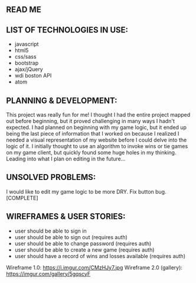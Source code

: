 ## READ ME

## LIST OF TECHNOLOGIES IN USE:
  - javascript
  - html5
  - css/sass
  - bootstrap
  - ajax/jQuery
  - wdi boston API
  - atom

## PLANNING & DEVELOPMENT:
This project was really fun for me! I thought I had the entire project mapped out before beginning, but it proved challenging in many ways I hadn't expected. I had planned on beginning with my game logic, but it ended up being the last piece of information that I worked on because I realized I needed a visual representation of my website before I could delve into the logic of it. I initially thought to use an algorithm to invoke wins or tie games on my game client, but quickly found some huge holes in my thinking. Leading into what I plan on editing in the future...

## UNSOLVED PROBLEMS:
I would like to edit my game logic to be more DRY.
Fix button bug.[COMPLETE]

## WIREFRAMES & USER STORIES:
- user should be able to sign in
- user should be able to sign out (requires auth)
- user should be able to change password (requires auth)
- user should be able to create a new game (requires auth)
- user should have a record of wins and losses available (requires auth)

Wireframe 1.0:
https://i.imgur.com/CMzHJy7.jpg
Wireframe 2.0 (gallery):
https://imgur.com/gallery/5gqscyF
